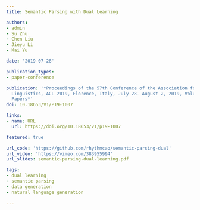 ```yaml
---
title: Semantic Parsing with Dual Learning

authors:
- admin
- Su Zhu
- Chen Liu
- Jieyu Li
- Kai Yu

date: '2019-07-28'

publication_types:
- paper-conference

publication: '*Proceedings of the 57th Conference of the Association for Computational
  Linguistics, ACL 2019, Florence, Italy, July 28- August 2, 2019, Volume 1: Long
  Papers*'
doi: 10.18653/V1/P19-1007

links:
- name: URL
  url: https://doi.org/10.18653/v1/p19-1007

featured: true

url_code: 'https://github.com/rhythmcao/semantic-parsing-dual'
url_video: 'https://vimeo.com/383955994'
url_slides: semantic-parsing-dual-learning.pdf

tags:
- dual learning
- semantic parsing
- data generation
- natural language generation

---
```

